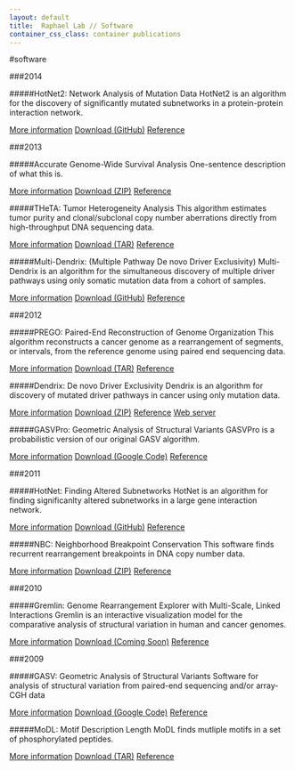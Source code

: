 ```yaml
---
layout: default
title:  Raphael Lab // Software
container_css_class: container publications
---
```


#software

###2014

#####HotNet2: Network Analysis of Mutation Data
HotNet2 is an algorithm for the discovery of significantly mutated subnetworks in a protein-protein interaction network.

<span class="label label-primary">
	<a href="/projects/hotnet">More information</a>
</span>
<span class="label label-danger">
	<a href="/projects/hotnet">Download (GitHub)</a>
</span>
<span class="label label-success">
	<a href="/projects/hotnet#reference">Reference</a>
</span>

<br/>

###2013

#####Accurate Genome-Wide Survival Analysis
One-sentence description of what this is.

<span class="label label-primary">
	<a href="/projects/survival">More information</a>
</span>
<span class="label label-danger">
	<a href="/projects/survival">Download (ZIP)</a>
</span>
<span class="label label-success">
	<a href="/projects/survival">Reference</a>
</span>

<br/>

#####THeTA: Tumor Heterogeneity Analysis
This algorithm estimates tumor purity and clonal/subclonal copy number aberrations directly from high-throughput DNA sequencing data.

<span class="label label-primary">
	<a href="/projects/theta">More information</a>
</span>
<span class="label label-danger">
	<a href="/projects/theta">Download (TAR)</a>
</span>
<span class="label label-success">
	<a href="/projects/theta">Reference</a>
</span>

<br/>

#####Multi-Dendrix: (Multiple Pathway De novo Driver Exclusivity)
Multi-Dendrix is an algorithm for the simultaneous discovery of multiple driver pathways using only somatic mutation data from a cohort of samples.

<span class="label label-primary">
	<a href="/projects/multi-dendrix">More information</a>
</span>
<span class="label label-danger">
	<a href="/projects/multi-dendrix">Download (GitHub)</a>
</span>
<span class="label label-success">
	<a href="/projects/multi-dendrix">Reference</a>
</span>

<br/>

###2012

#####PREGO: Paired-End Reconstruction of Genome Organization
This algorithm reconstructs a cancer genome as a rearrangement of segments, or intervals, from the reference genome using paired end sequencing data.

<span class="label label-primary">
	<a href="/projects/prego">More information</a>
</span>
<span class="label label-danger">
	<a href="/projects/prego">Download (TAR)</a>
</span>
<span class="label label-success">
	<a href="/projects/prego">Reference</a>
</span>

<br/>

#####Dendrix: De novo Driver Exclusivity
Dendrix is an algorithm for discovery of mutated driver pathways in cancer using only mutation data. 

<span class="label label-primary">
	<a href="/projects/dendrix">More information</a>
</span>
<span class="label label-danger">
	<a href="/projects/dendrix">Download (ZIP)</a>
</span>
<span class="label label-success">
	<a href="/projects/dendrix">Reference</a>
</span>
<span class="label label-info">
	<a href="http://ccmbweb.ccv.brown.edu/dendrix/">Web server</a>
</span>

<br/>

#####GASVPro: Geometric Analysis of Structural Variants
GASVPro is a probabilistic version of our original GASV algorithm.

<span class="label label-primary">
	<a href="/projects/gasv">More information</a>
</span>
<span class="label label-danger">
	<a href="http://code.google.com/p/gasv/">Download (Google Code)</a>
</span>
<span class="label label-success">
	<a href="/projects/gasv">Reference</a>
</span>

<br/>

###2011

#####HotNet: Finding Altered Subnetworks
HotNet is an algorithm for finding significanlty altered subnetworks in a large gene interaction network. 

<span class="label label-primary">
	<a href="/projects/hotnet">More information</a>
</span>
<span class="label label-danger">
	<a href="/projects/hotnet">Download (GitHub)</a>
</span>
<span class="label label-success">
	<a href="/projects/hotnet">Reference</a>
</span>

<br/>

#####NBC: Neighborhood Breakpoint Conservation
This software finds recurrent rearrangement breakpoints in DNA copy number data.

<span class="label label-primary">
	<a href="/projects/nbc">More information</a>
</span>
<span class="label label-danger">
	<a href="/projects/nbc">Download (ZIP)</a>
</span>
<span class="label label-success">
	<a href="/projects/nbc">Reference</a>
</span>

<br/>

###2010

#####Gremlin: Genome Rearrangement Explorer with Multi-Scale, Linked Interactions
Gremlin is an interactive visualization model for the comparative analysis of structural variation in human and cancer genomes.

<span class="label label-primary">
	<a href="/projects/gremlin">More information</a>
</span>
<span class="label label-danger">
	<a href="/projects/gremlin">Download (Coming Soon)</a>
</span>
<span class="label label-success">
	<a href="/projects/gremlin">Reference</a>
</span>

<br/>

###2009

#####GASV: Geometric Analysis of Structural Variants
Software for analysis of structural variation from paired-end sequencing and/or array-CGH data

<span class="label label-primary">
	<a href="/projects/gasv">More information</a>
</span>
<span class="label label-danger">
	<a href="http://code.google.com/p/gasv/">Download (Google Code)</a>
</span>
<span class="label label-success">
	<a href="/projects/gasv">Reference</a>
</span>

<br/>

#####MoDL: Motif Description Length
MoDL finds mutliple motifs in a set of phosphorylated peptides.

<span class="label label-primary">
	<a href="/projects/gasv">More information</a>
</span>
<span class="label label-danger">
	<a href="http://code.google.com/p/gasv/">Download (TAR)</a>
</span>
<span class="label label-success">
	<a href="/projects/gasv">Reference</a>
</span>

<br/>


